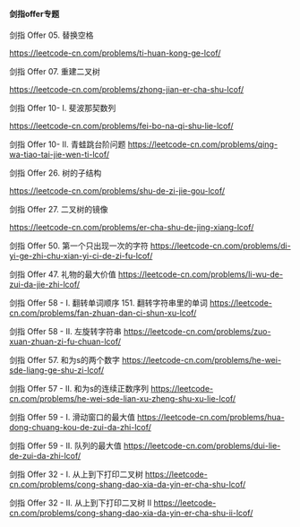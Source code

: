 
#### 剑指offer专题


剑指 Offer 05. 替换空格

https://leetcode-cn.com/problems/ti-huan-kong-ge-lcof/


剑指 Offer 07. 重建二叉树

https://leetcode-cn.com/problems/zhong-jian-er-cha-shu-lcof/

剑指 Offer 10- I. 斐波那契数列

https://leetcode-cn.com/problems/fei-bo-na-qi-shu-lie-lcof/

剑指 Offer 10- II. 青蛙跳台阶问题
https://leetcode-cn.com/problems/qing-wa-tiao-tai-jie-wen-ti-lcof/


剑指 Offer 26. 树的子结构

https://leetcode-cn.com/problems/shu-de-zi-jie-gou-lcof/


剑指 Offer 27. 二叉树的镜像

https://leetcode-cn.com/problems/er-cha-shu-de-jing-xiang-lcof/

剑指 Offer 50. 第一个只出现一次的字符
https://leetcode-cn.com/problems/di-yi-ge-zhi-chu-xian-yi-ci-de-zi-fu-lcof/

剑指 Offer 47. 礼物的最大价值
https://leetcode-cn.com/problems/li-wu-de-zui-da-jie-zhi-lcof/

剑指 Offer 58 - I. 翻转单词顺序
151. 翻转字符串里的单词
https://leetcode-cn.com/problems/fan-zhuan-dan-ci-shun-xu-lcof/


剑指 Offer 58 - II. 左旋转字符串
https://leetcode-cn.com/problems/zuo-xuan-zhuan-zi-fu-chuan-lcof/

剑指 Offer 57. 和为s的两个数字
https://leetcode-cn.com/problems/he-wei-sde-liang-ge-shu-zi-lcof/

剑指 Offer 57 - II. 和为s的连续正数序列
https://leetcode-cn.com/problems/he-wei-sde-lian-xu-zheng-shu-xu-lie-lcof/


剑指 Offer 59 - I. 滑动窗口的最大值
https://leetcode-cn.com/problems/hua-dong-chuang-kou-de-zui-da-zhi-lcof/


剑指 Offer 59 - II. 队列的最大值
https://leetcode-cn.com/problems/dui-lie-de-zui-da-zhi-lcof/


剑指 Offer 32 - I. 从上到下打印二叉树
https://leetcode-cn.com/problems/cong-shang-dao-xia-da-yin-er-cha-shu-lcof/

剑指 Offer 32 - II. 从上到下打印二叉树 II
https://leetcode-cn.com/problems/cong-shang-dao-xia-da-yin-er-cha-shu-ii-lcof/




